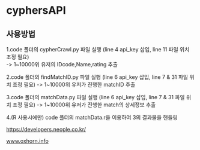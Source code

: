 # cyphersAPI

## 사용방법

1.code 폴더의 cypherCrawl.py 파일 실행 (line 4 api_key 삽입, line 11 파일 위치 조정 필요)  
  -> 1~10000위 유저의 IDcode,Name,rating 추출

2.code 폴더의 findMatchID.py 파일 실행 (line 6 api_key 삽입, line 7 & 31 파일 위치 조정 필요) 
  -> 1~10000위 유저가 진행한 matchID 추출

3.code 폴더의 matchData.py 파일 실행 (line 6 api_key 삽입, line 7 & 31 파일 위치 조정 필요) 
  -> 1~10000위 유저가 진행한 match의 상세정보 추출

4.(R 사용시에만) code 폴더의 matchData.r을 이용하여 3의 결과물을 핸들링


https://developers.neople.co.kr/

www.oxhorn.info
